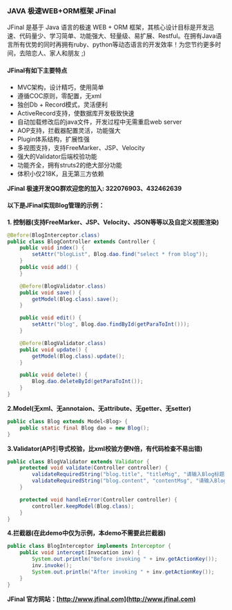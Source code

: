 ### JAVA 极速WEB+ORM框架 JFinal


JFinal 是基于 Java 语言的极速 WEB + ORM 框架，其核心设计目标是开发迅速、代码量少、学习简单、功能强大、轻量级、易扩展、Restful。在拥有Java语言所有优势的同时再拥有ruby、python等动态语言的开发效率！为您节约更多时间，去陪恋人、家人和朋友 ;)

#### JFinal有如下主要特点
- MVC架构，设计精巧，使用简单
- 遵循COC原则，零配置，无xml
- 独创Db + Record模式，灵活便利
- ActiveRecord支持，使数据库开发极致快速
- 自动加载修改后的java文件，开发过程中无需重启web server
- AOP支持，拦截器配置灵活，功能强大
- Plugin体系结构，扩展性强
- 多视图支持，支持FreeMarker、JSP、Velocity
- 强大的Validator后端校验功能
- 功能齐全，拥有struts2的绝大部分功能
- 体积小仅218K，且无第三方依赖

**JFinal 极速开发QQ群欢迎您的加入: 322076903、432462639**

#### 以下是JFinal实现Blog管理的示例：

**1. 控制器(支持FreeMarker、JSP、Velocity、JSON等等以及自定义视图渲染)**

```java
@Before(BlogInterceptor.class)
public class BlogController extends Controller {
    public void index() {
        setAttr("blogList", Blog.dao.find("select * from blog"));
    }
    public void add() {
    }

    @Before(BlogValidator.class)
    public void save() {
        getModel(Blog.class).save();
    }

    public void edit() {
        setAttr("blog", Blog.dao.findById(getParaToInt()));
    }

    @Before(BlogValidator.class)
    public void update() {
        getModel(Blog.class).update();
    }

    public void delete() {
        Blog.dao.deleteById(getParaToInt());
    }
}
```

**2.Model(无xml、无annotaion、无attribute、无getter、无setter)**

```java
public class Blog extends Model<Blog> {
    public static final Blog dao = new Blog();
}
```

**3.Validator(API引导式校验，比xml校验方便N倍，有代码检查不易出错)**

```java
public class BlogValidator extends Validator {
    protected void validate(Controller controller) {
        validateRequiredString("blog.title", "titleMsg", "请输入Blog标题!");
        validateRequiredString("blog.content", "contentMsg", "请输入Blog内容!");
    }

    protected void handleError(Controller controller) {
        controller.keepModel(Blog.class);
    }
}
```

**4.拦截器(在此demo中仅为示例，本demo不需要此拦截器)**

```java
public class BlogInterceptor implements Interceptor {
    public void intercept(Invocation inv) {
        System.out.println("Before invoking " + inv.getActionKey());
        inv.invoke();
        System.out.println("After invoking " + inv.getActionKey());
    }
}
```

**JFinal 官方网站：[http://www.jfinal.com](http://www.jfinal.com)**

